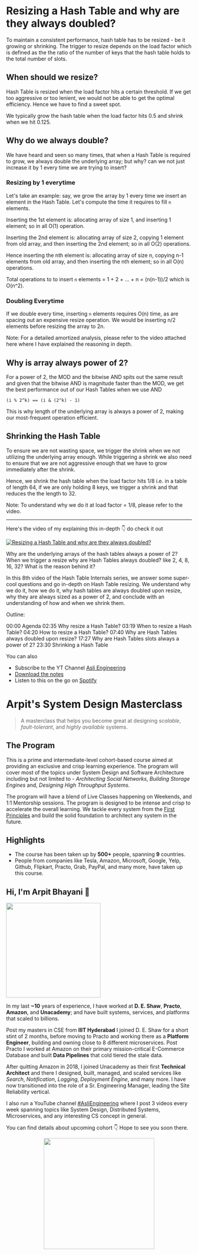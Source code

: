 Resizing a Hash Table and why are they always doubled?
===


To maintain a consistent performance, hash table has to be resized - be it growing or shrinking. The trigger to resize depends on the load factor which is defined as the the ratio of the number of keys that the hash table holds to the total number of slots.

## When should we resize?

Hash Table is resized when the load factor hits a certain threshold. If we get too aggressive or too lenient, we would not be able to get the optimal efficiency. Hence we have to find a sweet spot.

We typically grow the hash table when the load factor hits 0.5 and shrink when we hit 0.125.

## Why do we always double?

We have heard and seen so many times, that when a Hash Table is required to grow, we always double the underlying array; but why? can we not just increase it by 1 every time we are trying to insert?

### Resizing by 1 everytime

Let's take an example: say, we grow the array by 1 every time we insert an element in the Hash Table. Let's compute the time it requires to fill `n` elements.

Inserting the 1st element is: allocating array of size 1, and inserting 1 element; so in all O(1) operation.

Inserting the 2nd element is: allocating array of size 2, copying 1 element from old array, and then inserting the 2nd element; so in all O(2) operations.

Hence inserting the nth element is: allocating array of size n, copying n-1 elements from old array, and then inserting the nth element; so in all O(n) operations.

Total operations to to insert `n` elements = 1 + 2 + ... + n = (n(n-1))/2 which is O(n^2).

### Doubling Everytime

If we double every time, inserting `n` elements requires O(n) time, as are spacing out an expensive resize operation. We would be inserting n/2 elements before resizing the array to 2n.

Note: For a detailed amortized analysis, please refer to the video attached here where I have explained the reasoning in depth.

## Why is array always power of 2?

For a power of 2, the MOD and the bitwise AND spits out the same result and given that the bitwise AND is magnitude faster than the MOD, we get the best performance out of our Hash Tables when we use AND

```
(i % 2^k) == (i & (2^k) - 1)
```

This is why length of the underlying array is always a power of 2, making our most-frequent operation efficient.

## Shrinking the Hash Table

To ensure we are not wasting space, we trigger the shrink when we not utilizing the underlying array enough. While triggering a shrink we also need to ensure that we are not aggressive enough that we have to grow immediately after the shrink.

Hence, we shrink the hash table when the load factor hits 1/8 i.e. in a table of length 64, if we are only holding 8 keys, we trigger a shrink and that reduces the the length to 32.

Note: To understand why we do it at load factor = 1/8, please refer to the video.
<hr />


<p>Here's the video of my explaining this in-depth 👇‍ do check it out</p>

[![Resizing a Hash Table and why are they always doubled?](https://i.ytimg.com/vi/zt1E0akArqQ/mqdefault.jpg)](https://www.youtube.com/watch?v=zt1E0akArqQ)

Why are the underlying arrays of the hash tables always a power of 2? When we trigger a resize why are Hash Tables always doubled? like 2, 4, 8, 16, 32? What is the reason behind it?

In this 8th video of the Hash Table Internals series, we answer some super-cool questions and go in-depth on Hash Table resizing. We understand why we do it, how we do it, why hash tables are always doubled upon resize, why they are always sized as a power of 2, and conclude with an understanding of how and when we shrink them.

Outline:

00:00 Agenda
02:35 Why resize a Hash Table?
03:19 When to resize a Hash Table?
04:20 How to resize a Hash Table?
07:40 Why are Hash Tables always doubled upon resize?
17:27 Why are Hash Tables slots always a power of 2?
23:30 Shrinking a Hash Table

You can also
 - Subscribe to the YT Channel [Asli Engineering](https://youtube.com/c/ArpitBhayani)
 - [Download the notes](https://drive.google.com/file/d/1aHWaOIGT7-zB88T83In05pHIdpuJTSk7/view?usp=sharing)
 - Listen to this on the go on [Spotify](https://open.spotify.com/show/7qMoamm2iZQrsPVm6IQLoD)

# Arpit's System Design Masterclass

> A masterclass that helps you become great at designing _scalable_, _fault-tolerant_, and _highly available_ systems.

## The Program

This is a prime and intermediate-level cohort-based course aimed at providing an exclusive and crisp learning experience. The program will cover most of the topics under System Design and Software Architecture including but not limited to - _Architecting Social Networks_, _Building Storage Engines_ and, _Designing High Throughput Systems_.

The program will have a blend of Live Classes happening on Weekends, and 1:1 Mentorship sessions. The program is designed to be intense and crisp to accelerate the overall learning. We tackle every system from the [First Principles](https://en.wikipedia.org/wiki/First_principle) and build the solid foundation to architect any system in the future.


## Highlights

 - The course has been taken up by __500+__ people, spanning __9__ countries.
 - People from companies like Tesla, Amazon, Microsoft, Google, Yelp, Github, Flipkart, Practo, Grab, PayPal, and many more, have taken up this course.


## Hi, I'm Arpit Bhayani 👋

<img width="256px" src="https://arpitbhayani.me/static/img/arpit.jpg" />

In my last **~10** years of experience, I have worked at **D. E. Shaw**, **Practo**, **Amazon**, and **Unacademy**; and have built systems, services, and platforms that scaled to billions.

Post my masters in CSE from **IIIT Hyderabad** I joined D. E. Shaw for a short stint of 2 months, before moving to Practo and working there as a **Platform Engineer**, building and owning close to 8 different microservices. Post Practo I worked at Amazon on their primary mission-critical E-Commerce Database and built **Data Pipelines** that cold tiered the stale data.

After quitting Amazon in 2018, I joined Unacademy as their first **Technical Architect** and there I designed, built, managed, and scaled services like _Search_, _Notification_, _Logging_, _Deployment Engine_, and many more. I have now transitioned into the role of a Sr. Engineering Manager, leading the Site Reliability vertical.

I also run a YouTube channel [#AsliEngineering](https://www.youtube.com/c/ArpitBhayani) where I post 3 videos every week spanning topics like System Design, Distributed Systems, Microservices, and any interesting CS concept in general.

You can find details about upcoming cohort 👇‍ Hope to see you soon there.

<center>
<a target="_blank" href="https://arpitbhayani.me/masterclass">
<img src="https://user-images.githubusercontent.com/4745789/137859181-d4499cf4-ce65-4466-8b88-a078ece0f081.PNG" width="300px" />
</a>
</center>